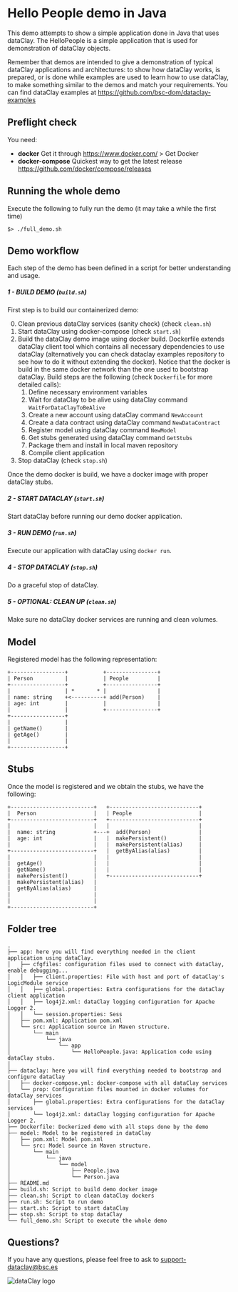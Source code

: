 # Hello People demo in Java

This demo attempts to show a simple application done in Java that uses dataClay.
The HelloPeople is a simple application that is used for demonstration of dataClay objects.

Remember that demos are intended to give a demonstration of typical dataClay applications and architectures: to show how dataClay works, is prepared, or is done while examples are used to learn how to use dataClay, to make something similar to the demos and match your requirements. You can find dataClay examples at https://github.com/bsc-dom/dataclay-examples

## Preflight check

You need:

  - **docker** Get it through https://www.docker.com/ > Get Docker
  - **docker-compose** Quickest way to get the latest release https://github.com/docker/compose/releases
  
## Running the whole demo

Execute the following to fully run the demo (it may take a while the first time) 

``` 
$> ./full_demo.sh
```

## Demo workflow

Each step of the demo has been defined in a script for better understanding and usage.

##### 1 - BUILD DEMO (`build.sh`)

First step is to build our containerized demo:

0. Clean previous dataClay services (sanity check) (check `clean.sh`)
1. Start dataClay using docker-compose (check `start.sh`)
2. Build the dataClay demo image using docker build. Dockerfile extends dataClay client tool which contains all necessary dependencies to use dataClay (alternatively you can check dataclay examples repository to see how to do it without extending the docker). Notice that the docker is build in the same docker network than the one used to bootstrap dataClay. Build steps are the following (check `Dockerfile` for more detailed calls):
   1. Define necessary environment variables 
   2. Wait for dataClay to be alive using dataClay command `WaitForDataClayToBeAlive`
   3. Create a new account using dataClay command `NewAccount`
   4. Create a data contract using dataClay command `NewDataContract`
   5. Register model using dataClay command `NewModel`
   6. Get stubs generated using dataClay command `GetStubs`
   7. Package them and install in local maven repository 
   8. Compile client application 
3. Stop dataClay (check `stop.sh`)

Once the demo docker is build, we have a docker image with proper dataClay stubs.
   
##### 2 - START DATACLAY (`start.sh`)

Start dataClay before running our demo docker application. 

##### 3 - RUN DEMO (`run.sh`)

Execute our application with dataClay using `docker run`. 

##### 4 - STOP DATACLAY (`stop.sh`)

Do a graceful stop of dataClay. 


##### 5 - OPTIONAL: CLEAN UP (`clean.sh`)

Make sure no dataClay docker services are running and clean volumes.

## Model

Registered model has the following representation:

```
+-----------------+           +----------------+
| Person          |           | People         |
+-----------------+           +----------------+
|                 | *       * |                |
| name: string    +<----------+ add(Person)    |
| age: int        |           |                |
|                 |           +----------------+
+-----------------+
|                 |
| getName()       |
| getAge()        |
|                 |
+-----------------+
```

## Stubs 

Once the model is registered and we obtain the stubs, we have the following: 

```
+--------------------------+   +----------------------------+
|  Person                  |   | People                     |
+--------------------------+   +----------------------------+
|                          |   |                            |
|  name: string            +---+  add(Person)               |
|  age: int                |   |  makePersistent()          |
|                          |   |  makePersistent(alias)     |
+--------------------------+   |  getByAlias(alias)         |
|                          |   |                            |
|  getAge()                |   |                            |
|  getName()               |   |                            |
|  makePersistent()        |   +----------------------------+
|  makePersistent(alias)   |
|  getByAlias(alias)       |
|                          |
|                          |
+--------------------------+

```


## Folder tree 
```
.
├── app: here you will find everything needed in the client application using dataClay. 
│   ├── cfgfiles: configuration files used to connect with dataClay, enable debugging...
│   │   ├── client.properties: File with host and port of dataClay's LogicModule service
│   │   ├── global.properties: Extra configurations for the dataClay client application
│   │   ├── log4j2.xml: dataClay logging configuration for Apache Logger 2. 
│   │   └── session.properties: Sess
│   ├── pom.xml: Application pom.xml
│   └── src: Application source in Maven structure. 
│       └── main
│           └── java
│               └── app
│                   └── HelloPeople.java: Application code using dataClay stubs. 
│   
├── dataclay: here you will find everything needed to bootstrap and configure dataClay 
│   ├── docker-compose.yml: docker-compose with all dataClay services
│   └── prop: Configuration files mounted in docker volumes for dataClay services
│       ├── global.properties: Extra configurations for the dataClay services
│       └── log4j2.xml: dataClay logging configuration for Apache Logger 2. 
├── Dockerfile: Dockerized demo with all steps done by the demo
├── model: Model to be registered in dataClay
│   ├── pom.xml: Model pom.xml 
│   └── src: Model source in Maven structure. 
│       └── main
│           └── java
│               └── model
│                   ├── People.java
│                   └── Person.java
├── README.md
├── build.sh: Script to build demo docker image
├── clean.sh: Script to clean dataClay dockers
├── run.sh: Script to run demo
├── start.sh: Script to start dataClay
├── stop.sh: Script to stop dataClay
└── full_demo.sh: Script to execute the whole demo
```

## Questions? 

If you have any questions, please feel free to ask to support-dataclay@bsc.es

![dataClay logo](https://www.bsc.es/sites/default/files/public/styles/bscw2_-_simple_crop_style/public/bscw2/content/software-app/logo/logo_dataclay_web_bsc.jpg)
